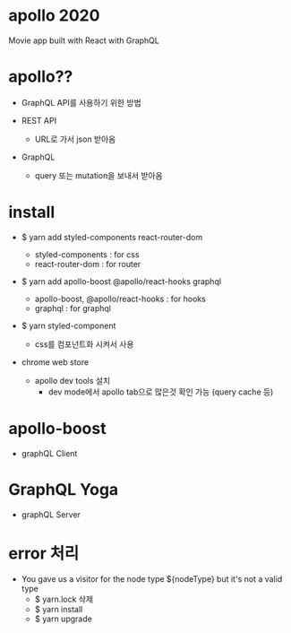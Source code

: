 # apollo 2020

Movie app built with React with GraphQL

# apollo??

- GraphQL API를 사용하기 위한 방법

- REST API
    - URL로 가서 json 받아옴

- GraphQL
    - query 또는 mutation을 보내서 받아옴

# install

- $ yarn add styled-components react-router-dom
    - styled-components : for css
    - react-router-dom : for router
- $ yarn add apollo-boost @apollo/react-hooks graphql
    - apollo-boost, @apollo/react-hooks : for hooks
    - graphql : for graphql
- $ yarn styled-component
    - css를 컴포넌트화 시켜서 사용

- chrome web store
    - apollo dev tools 설치
        - dev mode에서 apollo tab으로 많은것 확인 가능 (query cache 등)

# apollo-boost

- graphQL Client

# GraphQL Yoga

- graphQL Server

# error 처리

- You gave us a visitor for the node type ${nodeType} but it's not a valid type
    - $ yarn.lock 삭제
    - $ yarn install
    - $ yarn upgrade